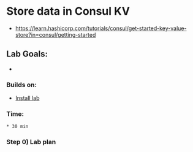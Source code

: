# Store data in Consul KV

* https://learn.hashicorp.com/tutorials/consul/get-started-key-value-store?in=consul/getting-started

## Lab Goals:

* 

### Builds on:
* [Install lab](../lab01)

### Time:
    * 30 min

### Step 0) Lab plan

